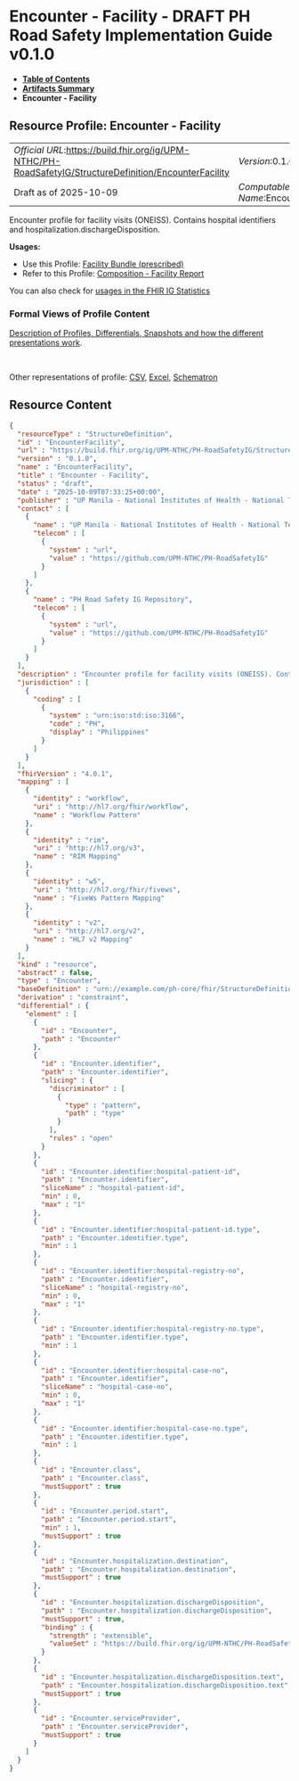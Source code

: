 # Encounter - Facility - DRAFT PH Road Safety Implementation Guide v0.1.0

* [**Table of Contents**](toc.md)
* [**Artifacts Summary**](artifacts.md)
* **Encounter - Facility**

## Resource Profile: Encounter - Facility 

| | |
| :--- | :--- |
| *Official URL*:https://build.fhir.org/ig/UPM-NTHC/PH-RoadSafetyIG/StructureDefinition/EncounterFacility | *Version*:0.1.0 |
| Draft as of 2025-10-09 | *Computable Name*:EncounterFacility |

 
Encounter profile for facility visits (ONEISS). Contains hospital identifiers and hospitalization.dischargeDisposition. 

**Usages:**

* Use this Profile: [Facility Bundle (prescribed)](StructureDefinition-FacilityBundle.md)
* Refer to this Profile: [Composition - Facility Report](StructureDefinition-CompositionFacility.md)

You can also check for [usages in the FHIR IG Statistics](https://packages2.fhir.org/xig/example.fhir.ph.roadsafety|current/StructureDefinition/EncounterFacility)

### Formal Views of Profile Content

 [Description of Profiles, Differentials, Snapshots and how the different presentations work](http://build.fhir.org/ig/FHIR/ig-guidance/readingIgs.html#structure-definitions). 

 

Other representations of profile: [CSV](StructureDefinition-EncounterFacility.csv), [Excel](StructureDefinition-EncounterFacility.xlsx), [Schematron](StructureDefinition-EncounterFacility.sch) 



## Resource Content

```json
{
  "resourceType" : "StructureDefinition",
  "id" : "EncounterFacility",
  "url" : "https://build.fhir.org/ig/UPM-NTHC/PH-RoadSafetyIG/StructureDefinition/EncounterFacility",
  "version" : "0.1.0",
  "name" : "EncounterFacility",
  "title" : "Encounter - Facility",
  "status" : "draft",
  "date" : "2025-10-09T07:33:25+00:00",
  "publisher" : "UP Manila - National Institutes of Health - National Telehealth Center",
  "contact" : [
    {
      "name" : "UP Manila - National Institutes of Health - National Telehealth Center",
      "telecom" : [
        {
          "system" : "url",
          "value" : "https://github.com/UPM-NTHC/PH-RoadSafetyIG"
        }
      ]
    },
    {
      "name" : "PH Road Safety IG Repository",
      "telecom" : [
        {
          "system" : "url",
          "value" : "https://github.com/UPM-NTHC/PH-RoadSafetyIG"
        }
      ]
    }
  ],
  "description" : "Encounter profile for facility visits (ONEISS). Contains hospital identifiers and hospitalization.dischargeDisposition.",
  "jurisdiction" : [
    {
      "coding" : [
        {
          "system" : "urn:iso:std:iso:3166",
          "code" : "PH",
          "display" : "Philippines"
        }
      ]
    }
  ],
  "fhirVersion" : "4.0.1",
  "mapping" : [
    {
      "identity" : "workflow",
      "uri" : "http://hl7.org/fhir/workflow",
      "name" : "Workflow Pattern"
    },
    {
      "identity" : "rim",
      "uri" : "http://hl7.org/v3",
      "name" : "RIM Mapping"
    },
    {
      "identity" : "w5",
      "uri" : "http://hl7.org/fhir/fivews",
      "name" : "FiveWs Pattern Mapping"
    },
    {
      "identity" : "v2",
      "uri" : "http://hl7.org/v2",
      "name" : "HL7 v2 Mapping"
    }
  ],
  "kind" : "resource",
  "abstract" : false,
  "type" : "Encounter",
  "baseDefinition" : "urn://example.com/ph-core/fhir/StructureDefinition/ph-core-encounter",
  "derivation" : "constraint",
  "differential" : {
    "element" : [
      {
        "id" : "Encounter",
        "path" : "Encounter"
      },
      {
        "id" : "Encounter.identifier",
        "path" : "Encounter.identifier",
        "slicing" : {
          "discriminator" : [
            {
              "type" : "pattern",
              "path" : "type"
            }
          ],
          "rules" : "open"
        }
      },
      {
        "id" : "Encounter.identifier:hospital-patient-id",
        "path" : "Encounter.identifier",
        "sliceName" : "hospital-patient-id",
        "min" : 0,
        "max" : "1"
      },
      {
        "id" : "Encounter.identifier:hospital-patient-id.type",
        "path" : "Encounter.identifier.type",
        "min" : 1
      },
      {
        "id" : "Encounter.identifier:hospital-registry-no",
        "path" : "Encounter.identifier",
        "sliceName" : "hospital-registry-no",
        "min" : 0,
        "max" : "1"
      },
      {
        "id" : "Encounter.identifier:hospital-registry-no.type",
        "path" : "Encounter.identifier.type",
        "min" : 1
      },
      {
        "id" : "Encounter.identifier:hospital-case-no",
        "path" : "Encounter.identifier",
        "sliceName" : "hospital-case-no",
        "min" : 0,
        "max" : "1"
      },
      {
        "id" : "Encounter.identifier:hospital-case-no.type",
        "path" : "Encounter.identifier.type",
        "min" : 1
      },
      {
        "id" : "Encounter.class",
        "path" : "Encounter.class",
        "mustSupport" : true
      },
      {
        "id" : "Encounter.period.start",
        "path" : "Encounter.period.start",
        "min" : 1,
        "mustSupport" : true
      },
      {
        "id" : "Encounter.hospitalization.destination",
        "path" : "Encounter.hospitalization.destination",
        "mustSupport" : true
      },
      {
        "id" : "Encounter.hospitalization.dischargeDisposition",
        "path" : "Encounter.hospitalization.dischargeDisposition",
        "mustSupport" : true,
        "binding" : {
          "strength" : "extensible",
          "valueSet" : "https://build.fhir.org/ig/UPM-NTHC/PH-RoadSafetyIG/ValueSet/DispositionVS"
        }
      },
      {
        "id" : "Encounter.hospitalization.dischargeDisposition.text",
        "path" : "Encounter.hospitalization.dischargeDisposition.text",
        "mustSupport" : true
      },
      {
        "id" : "Encounter.serviceProvider",
        "path" : "Encounter.serviceProvider",
        "mustSupport" : true
      }
    ]
  }
}

```
